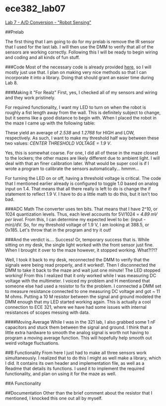 ece382_lab07
============

[Lab 7 - A/D Conversion - "Robot Sensing"](http://ece382.com/labs/lab7/index.html)

##Prelab

The first thing that I am going to do for my prelab is remove the IR sensor that I used for the last lab. I will then use the DMM to verify that all of the sensors are working correctly. Following this I will be ready to begin wiring and coding and all kinds of fun stuff.

###Code
Most of the necessary code is already provided [here](http://ecse.bd.psu.edu/cmpen352/lecture/code/lec36.c), so I will mostly just use that. I plan on making very nice methods so that I can incorporate it into a library. Doing that should grant an easier time during Lab 8.

###Making it "For Realz"
First, yes, I checked all of my sensors and wiring and they work pristinely.

For required functionality, I want my LED to turn on when the robot is roughly a fist length away from the wall. This is definitely subject to change, but it seems like a good distance to begin with. When I placed the robot in the maze I came up with the following table:

These yield an average of _2.538_ and _1.2768_ for HIGH and LOW, respectively. As such, I want to make my threshold half way between these two values: _CENTER THRESHOLD VOLTAGE = 1.9 V_.

Yes, this is somewhat coarse. For one, I did all of these in the maze closest to the lockers; the other mazes are likely different due to ambient light. I will deal with that an finer calibration later. What would be super cool is if I wrote a program to calibrate the sensors automatically... hmmm...

For turning the LED on or off, having a threshold voltage is critical. The code that I mentioned earlier already is configured to toggle 1.0 based on analog input on 1.4. That means that all there really is left to do is change the if statement to reflect 1.9 V. I have to do a little math to do this, but it isn't too bad.

###ADC Math
The converter uses ten bits. That means that I have 2^10, or 1024 quantization levels. Thus, each level accounts for 5V/1024 = _4.89 mV per level_. From this, I can determine my expected level to be: (input - min)/dV. So, for my threshold voltage of 1.9 V, I am looking at 388.5, or 0x185. Let's throw that in the program and try it out! 

###And the verdict is....
Success! Or, temporary success that is. While sitting on my desk, the single light worked with the front sensor just fine. When I brought it over to the maze however, it stopped working. What?!?!?

Well, I took it back to my desk, reconnected the DMM to verify that the signals were being read properly, and it worked!. Then I disconnected the DMM to take it back to the maze and wait just one minute! The LED stopped working! From this I realized that it only worked while I was measuring DC voltage with the multimeter. I voiced my problem and H mentioned that someone else had used a resistor to fix the problem. I connected a DMM set to measure resistance connected to one measuring DC voltage and got ~ 11 M ohms. Putting a 10 M resistor between the signal and ground modeled the DMM enough that my LED started working again. This is actually a cool connection to ECE 321, where we have had some issues with internal resistances of scopes messing with data.

####Moving Average
While I was in the 321 lab, I also grabbed some 1 nF capacitors and stuck them between the signal and ground. I think that a little extra hardware to smooth the analog signal is worth not having to program a moving average function. This will hopefully help smooth out weird voltage fluctuations.

##B Functionality
From here I just had to make all three sensors work simultaneously. I realized that to do this I might as well make a library, which I did. It contains its own header and implementation file, as well as a Readme that details its functions. I used it to implement the required functionality, and plan on using it for the maze as well.

##A Functionality

##Documentation
Other than the brief comment about the resistor that I mentioned, I knocked this one out all by myself.